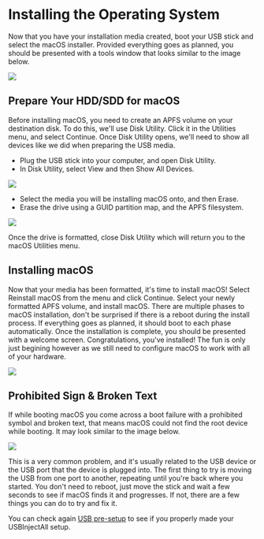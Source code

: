 # Installing the Operating System

Now that you have your installation media created, boot your USB stick and select the macOS installer. Provided everything goes as planned, you should be presented with a tools window that looks similar to the image below.

![](../.gitbook/assets/screen-shot-2019-11-09-at-9.18.51-pm.png)

## Prepare Your HDD/SDD for macOS

Before installing macOS, you need to create an APFS volume on your destination disk. To do this, we'll use Disk Utility. Click it in the Utilities menu, and select Continue. Once Disk Utility opens, we'll need to show all devices like we did when preparing the USB media.

* Plug the USB stick into your computer, and open Disk Utility.
* In Disk Utility, select View and then Show All Devices.

![](../.gitbook/assets/screen-shot-2019-11-09-at-9.23.32-pm.png)

* Select the media you will be installing macOS onto, and then Erase.
* Erase the drive using a GUID partition map, and the APFS filesystem.

![](../.gitbook/assets/screen-shot-2019-11-09-at-9.25.27-pm.png)

Once the drive is formatted, close Disk Utility which will return you to the macOS Utilities menu.

## Installing macOS

Now that your media has been formatted, it's time to install macOS! Select Reinstall macOS from the menu and click Continue. Select your newly formatted APFS volume, and install macOS. There are multiple phases to macOS installation, don't be surprised if there is a reboot during the install process. If everything goes as planned, it should boot to each phase automatically. Once the installation is complete, you should be presented with a welcome screen. Congratulations, you've installed! The fun is only just begining however as we still need to configure macOS to work with all of your hardware.

![](../.gitbook/assets/screen-shot-2019-11-09-at-9.32.17-pm.png)

## Prohibited Sign & Broken Text

If while booting macOS you come across a boot failure with a prohibited symbol and broken text, that means macOS could not find the root device while booting. It may look similar to the image below.

![](../.gitbook/assets/screen-shot-2019-11-16-at-3.26.57-pm.png)

This is a very common problem, and it's usually related to the USB device or the USB port that the device is plugged into. The first thing to try is moving the USB from one port to another, repeating until you're back where you started. You don't need to reboot, just move the stick and wait a few seconds to see if macOS finds it and progresses. If not, there are a few things you can do to try and fix it.

You can check again [USB pre-setup](usb-pre-setup.md) to see if you properly made your USBInjectAll setup.


